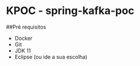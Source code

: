 # KPOC - spring-kafka-poc

##Pré requisitos
- Docker
- Git
- JDK 11
- Eclipse (ou ide a sua escolha)
